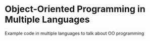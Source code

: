 # Object-Oriented Programming in Multiple Languages
Example code in multiple languages to talk about OO programming